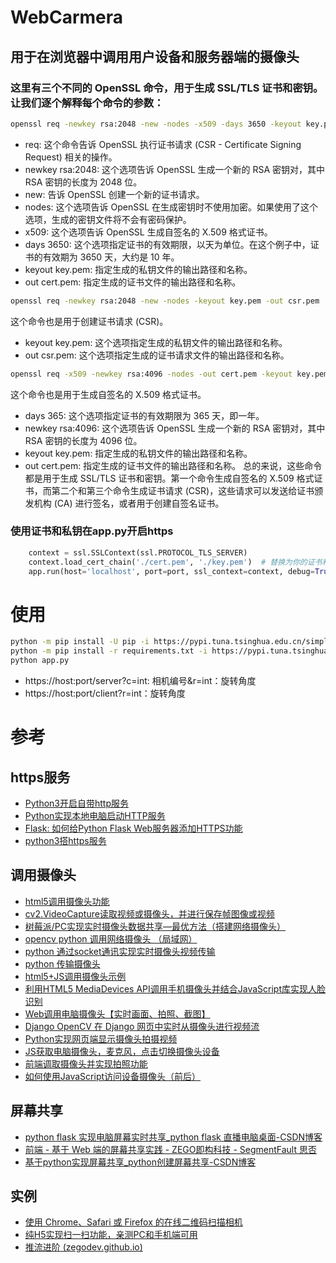 # WebCarmera

## 用于在浏览器中调用用户设备和服务器端的摄像头

### 这里有三个不同的 OpenSSL 命令，用于生成 SSL/TLS 证书和密钥。让我们逐个解释每个命令的参数：

```bash
openssl req -newkey rsa:2048 -new -nodes -x509 -days 3650 -keyout key.pem -out cert.pem
```

- req: 这个命令告诉 OpenSSL 执行证书请求 (CSR - Certificate Signing Request) 相关的操作。
- newkey rsa:2048: 这个选项告诉 OpenSSL 生成一个新的 RSA 密钥对，其中 RSA 密钥的长度为 2048 位。
- new: 告诉 OpenSSL 创建一个新的证书请求。
- nodes: 这个选项告诉 OpenSSL 在生成密钥时不使用加密。如果使用了这个选项，生成的密钥文件将不会有密码保护。
- x509: 这个选项告诉 OpenSSL 生成自签名的 X.509 格式证书。
- days 3650: 这个选项指定证书的有效期限，以天为单位。在这个例子中，证书的有效期为 3650 天，大约是 10 年。
- keyout key.pem: 指定生成的私钥文件的输出路径和名称。
- out cert.pem: 指定生成的证书文件的输出路径和名称。

```bash
openssl req -newkey rsa:2048 -new -nodes -keyout key.pem -out csr.pem
```

这个命令也是用于创建证书请求 (CSR)。

- keyout key.pem: 这个选项指定生成的私钥文件的输出路径和名称。
- out csr.pem: 这个选项指定生成的证书请求文件的输出路径和名称。

```bash
openssl req -x509 -newkey rsa:4096 -nodes -out cert.pem -keyout key.pem -days 365
```

这个命令也是用于生成自签名的 X.509 格式证书。

- days 365: 这个选项指定证书的有效期限为 365 天，即一年。
- newkey rsa:4096: 这个选项告诉 OpenSSL 生成一个新的 RSA 密钥对，其中 RSA 密钥的长度为 4096 位。
- keyout key.pem: 指定生成的私钥文件的输出路径和名称。
- out cert.pem: 指定生成的证书文件的输出路径和名称。
  总的来说，这些命令都是用于生成 SSL/TLS 证书和密钥。第一个命令生成自签名的 X.509 格式证书，而第二个和第三个命令生成证书请求 (CSR)，这些请求可以发送给证书颁发机构 (CA) 进行签名，或者用于创建自签名证书。

### 使用证书和私钥在app.py开启https

```python
    context = ssl.SSLContext(ssl.PROTOCOL_TLS_SERVER)
    context.load_cert_chain('./cert.pem', './key.pem')  # 替换为你的证书和私钥路径
    app.run(host='localhost', port=port, ssl_context=context, debug=True)
```

# 使用

```bash
python -m pip install -U pip -i https://pypi.tuna.tsinghua.edu.cn/simple
python -m pip install -r requirements.txt -i https://pypi.tuna.tsinghua.edu.cn/simple
python app.py
```


- https://host:port/server?c=int: 相机编号&r=int：旋转角度
- https://host:port/client?r=int：旋转角度

# 参考

## https服务

- [Python3开启自带http服务](https://blog.csdn.net/SPACESTUDIO/article/details/86760104)
- [Python实现本地电脑启动HTTP服务](https://blog.csdn.net/songpeiying/article/details/131637405)
- [Flask: 如何给Python Flask Web服务器添加HTTPS功能](https://geek-docs.com/flask/flask-questions/4_flask_can_you_add_https_functionality_to_a_python_flask_web_server.html#:~:text=Flask:%20%E5%A6%82%E4%BD%95%E7%BB%99Python%20Flask%20Web%E6%9C%8D%E5%8A%A1%E5%99%A8%E6%B7%BB%E5%8A%A0HTTPS%E5%8A%9F%E8%83%BD%201%20%E4%BB%80%E4%B9%88%E6%98%AFHTTPS%EF%BC%9F%20HTTPS%E6%98%AFHTTP%E7%9A%84%E5%AE%89%E5%85%A8%E7%89%88%E6%9C%AC%EF%BC%8C%E5%AE%83%E4%BD%BF%E7%94%A8SSL%EF%BC%88Secure%20Sockets,%20%E5%A6%82%E6%9E%9C%E6%88%91%E4%BB%AC%E6%83%B3%E8%A6%81%E5%BC%BA%E5%88%B6%E6%89%80%E6%9C%89%E8%AF%B7%E6%B1%82%E9%83%BD%E4%BD%BF%E7%94%A8HTTPS%EF%BC%8C%E6%97%A0%E8%AE%BA%E6%98%AF%E5%9C%A8%E6%9C%AC%E5%9C%B0%E5%BC%80%E5%8F%91%E8%BF%98%E6%98%AF%E7%94%9F%E4%BA%A7%E7%8E%AF%E5%A2%83%E4%B8%AD%EF%BC%8C%E6%88%91%E4%BB%AC%E5%8F%AF%E4%BB%A5%E4%BD%BF%E7%94%A8%20app.before_request%20%E8%A3%85%E9%A5%B0%E5%99%A8%E6%9D%A5%E5%AE%9E%E7%8E%B0%E8%BF%99%E4%B8%80%E7%82%B9%EF%BC%9A%20...%206%20%E4%BD%BF%E7%94%A8Nginx%E4%BB%A3%E7%90%86%E6%9C%8D%E5%8A%A1%E5%99%A8%20...%20%E6%9B%B4%E5%A4%9A%E9%A1%B9%E7%9B%AE)
- [python3搭https服务](https://blog.csdn.net/junbujianwpl/article/details/104405552)

## 调用摄像头

- [html5调用摄像头功能](https://segmentfault.com/a/1190000014741852)
- [cv2.VideoCapture读取视频或摄像头，并进行保存帧图像或视频](https://blog.csdn.net/weixin_40922285/article/details/102967331)
- [树莓派/PC实现实时摄像头数据共享—最优方法（搭建网络摄像头）](https://cloud.tencent.com/developer/article/1775772)
- [opencv python 调用网络摄像头 （局域网）](https://blog.csdn.net/weixin_40959890/article/details/114527379)
- [python 通过socket通讯实现实时摄像头视频传输](https://blog.csdn.net/dabo_520/article/details/129941397)
- [python 传输摄像头](https://blog.51cto.com/u_16213300/8745574#:~:text=Python%20%E4%BC%A0%E8%BE%93%E6%91%84%E5%83%8F%E5%A4%B4%E5%AE%9E%E7%8E%B0%E6%95%99%E7%A8%8B%201%201.%E6%95%B4%E4%BD%93%E6%B5%81%E7%A8%8B%20%E4%B8%BA%E4%BA%86%E5%AE%9E%E7%8E%B0Python%E4%BC%A0%E8%BE%93%E6%91%84%E5%83%8F%E5%A4%B4%E7%9A%84%E5%8A%9F%E8%83%BD%EF%BC%8C%E6%88%91%E4%BB%AC%E5%8F%AF%E4%BB%A5%E6%8C%89%E7%85%A7%E4%BB%A5%E4%B8%8B%E6%AD%A5%E9%AA%A4%E8%BF%9B%E8%A1%8C%E6%93%8D%E4%BD%9C%EF%BC%9A%20%E6%8E%A5%E4%B8%8B%E6%9D%A5%EF%BC%8C%E6%88%91%E4%BB%AC%E5%B0%86%E9%80%90%E6%AD%A5%E8%AE%B2%E8%A7%A3%E6%AF%8F%E4%B8%AA%E6%AD%A5%E9%AA%A4%E9%9C%80%E8%A6%81%E8%BF%9B%E8%A1%8C%E7%9A%84%E6%93%8D%E4%BD%9C%E3%80%822%202.%E4%BB%A3%E7%A0%81%E7%A4%BA%E4%BE%8B%20%E4%B8%8B%E9%9D%A2%E6%98%AF%E4%B8%80%E4%B8%AA%E5%AE%8C%E6%95%B4%E7%9A%84%E4%BB%A3%E7%A0%81%E7%A4%BA%E4%BE%8B%EF%BC%8C%E7%94%A8%E4%BA%8E%E5%AE%9E%E7%8E%B0Python%E4%BC%A0%E8%BE%93%E6%91%84%E5%83%8F%E5%A4%B4%E5%8A%9F%E8%83%BD%EF%BC%9A%20...4%204.%E7%94%98%E7%89%B9%E5%9B%BE%20%E4%B8%8B%E9%9D%A2%E6%98%AF%E4%B8%80%E4%B8%AA%E4%BD%BF%E7%94%A8%E7%94%98%E7%89%B9%E5%9B%BE%E8%A1%A8%E6%98%BE%E7%A4%BA%E7%9A%84%E4%BB%BB%E5%8A%A1%E6%97%B6%E9%97%B4%E5%AE%89%E6%8E%92%EF%BC%9A)
- [html5+JS调用摄像头示例](https://blog.csdn.net/cnds123/article/details/122515662)
- [利用HTML5 MediaDevices API调用手机摄像头并结合JavaScript库实现人脸识别](https://segmentfault.com/a/1190000044698126)
- [Web调用电脑摄像头【实时画面、拍照、截图】](https://blog.csdn.net/qq_45021180/article/details/111561634)
- [Django OpenCV 在 Django 网页中实时从摄像头进行视频流](https://deepinout.com/django/django-questions/707_django_opencv_live_stream_from_camera_in_django_webpage.html)
- [Python实现网页端显示摄像头拍摄视频](https://blog.csdn.net/private_void_main/article/details/89598006)
- [JS获取电脑摄像头，麦克风，点击切换摄像头设备](https://blog.csdn.net/qq_36947128/article/details/118526979)
- [前端调取摄像头并实现拍照功能](https://zhuanlan.zhihu.com/p/661985982)
- [如何使用JavaScript访问设备摄像头（前后）](https://cloud.tencent.com/developer/article/1641490)

## 屏幕共享

- [python flask 实现电脑屏幕实时共享\_python flask 直播电脑桌面-CSDN博客](https://blog.csdn.net/MAILLIBIN/article/details/126742575)
- [前端 - 基于 Web 端的屏幕共享实践 - ZEGO即构科技 - SegmentFault 思否](https://segmentfault.com/a/1190000040512445)
- [基于python实现屏幕共享\_python创建屏幕共享-CSDN博客](https://blog.csdn.net/weixin_41761542/article/details/118381109)

## 实例

- [使用 Chrome、Safari 或 Firefox 的在线二维码扫描相机](https://online-qr-scanner.net/zh-cn/camera.html)
- [纯H5实现扫一扫功能，亲测PC和手机端可用](https://www.jianshu.com/p/c84a0135824b)
- [推流进阶 (zegodev.github.io)](https://zegodev.github.io/zego-express-webrtc-sample/screen/index.html)
